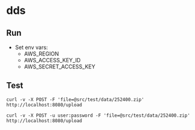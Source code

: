 # dds

## Run
- Set env vars:
  * AWS_REGION
  * AWS_ACCESS_KEY_ID
  * AWS_SECRET_ACCESS_KEY


## Test
```
curl -v -X POST -F 'file=@src/test/data/252400.zip' http://localhost:8080/upload
```

```
curl -v -X POST -u user:password -F 'file=@src/test/data/252400.zip' http://localhost:8080/upload
```